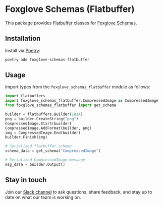# Foxglove Schemas (Flatbuffer)

This package provides [Flatbuffer](https://google.github.io/flatbuffers/) classes for [Foxglove Schemas](https://docs.foxglove.dev/docs/visualization/message-schemas/introduction).

## Installation

Install via [Poetry](https://python-poetry.org/):

```sh
poetry add foxglove-schemas-flatbuffer
```

## Usage

Import types from the `foxglove_schemas_flatbuffer` module as follows:

```py
import flatbuffers
import foxglove_schemas_flatbuffer.CompressedImage as CompressedImage
from foxglove_schemas_flatbuffer import get_schema

builder = flatbuffers.Builder(1024)
png = builder.CreateString("png")
CompressedImage.Start(builder)
CompressedImage.AddFormat(builder, png)
img = CompressedImage.End(builder)
builder.Finish(img)

# Serialized flatbuffer schema
schema_data = get_schema("CompressedImage")

# Serialized CompressedImage message
msg_data = builder.Output()
```

## Stay in touch

Join our [Slack channel](https://foxglove.dev/slack) to ask questions, share feedback, and stay up to date on what our team is working on.
